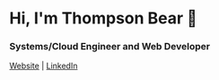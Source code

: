 # Hi, I'm Thompson Bear :bear:
### Systems/Cloud Engineer and Web Developer

[Website](https://thompsonbear.com) | [LinkedIn](https://www.linkedin.com/in/thompsonbear/)
